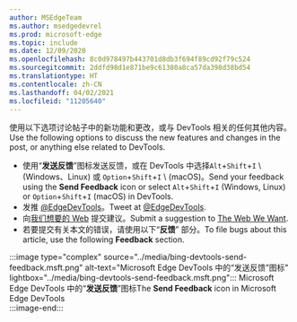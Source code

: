 ```yaml
---
author: MSEdgeTeam
ms.author: msedgedevrel
ms.prod: microsoft-edge
ms.topic: include
ms.date: 12/09/2020
ms.openlocfilehash: 8c0d978497b443701d8db3f694f89cd92f79c524
ms.sourcegitcommit: 2ddfd98d1e871be9c61380a8ca57da398d38bd54
ms.translationtype: HT
ms.contentlocale: zh-CN
ms.lasthandoff: 04/02/2021
ms.locfileid: "11205640"
---
```

<span data-ttu-id="db5d0-101">使用以下选项讨论帖子中的新功能和更改，或与 DevTools 相关的任何其他内容。</span><span class="sxs-lookup"><span data-stu-id="db5d0-101">Use the following options to discuss the new features and changes in the post, or anything else related to DevTools.</span></span>  

*   <span data-ttu-id="db5d0-102">使用“**发送反馈**”图标发送反馈，或在 DevTools 中选择`Alt`+`Shift`+`I` \ (Windows、Linux\) 或 `Option`+`Shift`+`I` \ (macOS\)。</span><span class="sxs-lookup"><span data-stu-id="db5d0-102">Send your feedback using the **Send Feedback** icon or select `Alt`+`Shift`+`I` \(Windows, Linux\) or `Option`+`Shift`+`I` \(macOS\) in DevTools.</span></span>  
*   <span data-ttu-id="db5d0-103">发推 [@EdgeDevTools][PostTweetEdgeDevTools]。</span><span class="sxs-lookup"><span data-stu-id="db5d0-103">Tweet at [@EdgeDevTools][PostTweetEdgeDevTools].</span></span>  
*   <span data-ttu-id="db5d0-104">向[我们想要的 Web][TheWebWeWant] 提交建议。</span><span class="sxs-lookup"><span data-stu-id="db5d0-104">Submit a suggestion to [The Web We Want][TheWebWeWant].</span></span>  
*   <span data-ttu-id="db5d0-105">若要提交有关本文的错误，请使用以下“**反馈**” 部分。</span><span class="sxs-lookup"><span data-stu-id="db5d0-105">To file bugs about this article, use the following **Feedback** section.</span></span>  

:::image type="complex" source="../media/bing-devtools-send-feedback.msft.png" alt-text="Microsoft Edge DevTools 中的“发送反馈”图标" lightbox="../media/bing-devtools-send-feedback.msft.png":::
   <span data-ttu-id="db5d0-107">Microsoft Edge DevTools 中的“**发送反馈**”图标</span><span class="sxs-lookup"><span data-stu-id="db5d0-107">The **Send Feedback** icon in Microsoft Edge DevTools</span></span>  
:::image-end:::  

<!-- links -->  

[PostTweetEdgeDevTools]: https://twitter.com/intent/tweet?text=@EdgeDevTools "@EdgeDevTools | 发布推文"  

[EdgeDevToolsTwitterAccount]: https://twitter.com/EdgeDevTools "@EdgeDevTools Twitter 帐户"  

[GitHubMicrosoftDocsEdgeDeveloperNewIssue]: https://github.com/MicrosoftDocs/edge-developer/issues/new?title=[DevTools%20Docs%20Feedback] "新问题 - MicrosoftDocs/edge-developer - GitHub"  

[TheWebWeWant]: https://webwewant.fyi "我们想要的网络"  
